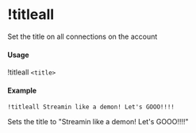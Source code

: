 # !titleall
Set the title on all connections on the account

#### Usage
!titleall `<title>`

#### Example
    !titleall Streamin like a demon! Let's GOOO!!!!

Sets the title to "Streamin like a demon! Let's GOOO!!!!"
